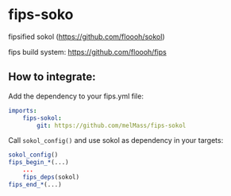 fips-soko
=========

fipsified sokol (https://github.com/floooh/sokol)

fips build system: https://github.com/floooh/fips

## How to integrate:

Add the dependency to your fips.yml file:

```yaml
imports:
    fips-sokol:
        git: https://github.com/melMass/fips-sokol
```

Call `sokol_config()` and use sokol as dependency in your targets:

```cmake
sokol_config()
fips_begin_*(...)
    ...
    fips_deps(sokol)
fips_end_*(...)
```
